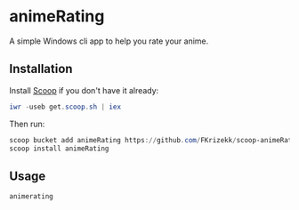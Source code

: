 # animeRating

A simple Windows cli app to help you rate your anime.

## Installation

Install [Scoop](https://scoop.sh) if you don't have it already:
```powershell
iwr -useb get.scoop.sh | iex
```

Then run:
```powershell
scoop bucket add animeRating https://github.com/FKrizekk/scoop-animeRating
scoop install animeRating
```

## Usage

```powershell
animerating
```
